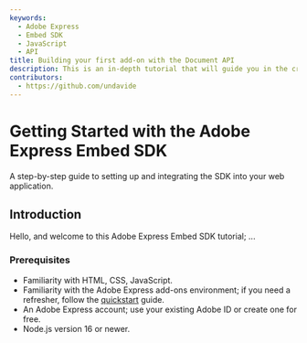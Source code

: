 ```yaml
---
keywords:
  - Adobe Express
  - Embed SDK
  - JavaScript
  - API
title: Building your first add-on with the Document API
description: This is an in-depth tutorial that will guide you in the creation of a Grids add-on for Adobe Express using the Document API
contributors:
  - https://github.com/undavide
---
```


# Getting Started with the Adobe Express Embed SDK

A step-by-step guide to setting up and integrating the SDK into your web application.

## Introduction

Hello, and welcome to this Adobe Express Embed SDK tutorial;
...

### Prerequisites

- Familiarity with HTML, CSS, JavaScript.
- Familiarity with the Adobe Express add-ons environment; if you need a refresher, follow the [quickstart](/guides/getting_started/quickstart.md) guide.
- An Adobe Express account; use your existing Adobe ID or create one for free.
- Node.js version 16 or newer.

<!-- 1.  Getting Started with Adobe Express Embed SDK: A step-by-step guide to setting up and integrating the SDK into your web application.
1.  Building a Custom Image Editor with the Full Editor Module: How to implement and customize the Full Editor in your project.
2.  Implementing Quick Actions in Your Web App: Tutorial on adding and configuring Quick Actions to streamline user workflows.
3.  Customizing the Adobe Express Embed SDK UI: Guide to modifying UI elements to match your brand’s design.
4.  Integrating Adobe Express Embed SDK with React: A practical walkthrough on using the SDK with React applications.
5.  Optimizing Performance with Adobe Express Embed SDK: Tips and tricks for improving the performance of your SDK integration.
6.  Handling Errors and Debugging in Adobe Express Embed SDK: A tutorial on managing common errors and debugging issues within your application.
7.  Secure Your Application with Adobe Express Embed SDK: Best practices for implementing security measures in your SDK integration.
8.  Upgrading Your Project to the Latest SDK Version: Step-by-step process for updating your application to the newest SDK release.
9.  Integrating Third-Party APIs with Adobe Express Embed SDK: How to combine the SDK with other services and APIs for enhanced functionality.
10.  Creating a Multilingual Application with Adobe Express Embed SDK: Implementing localization and supporting multiple languages using the SDK.
11.  Ensuring Accessibility in Adobe Express Embed SDK: How to make your SDK integration accessible to users with disabilities.
12.  Embedding Adobe Express Tools in a CMS: Tutorial on integrating Adobe Express Embed SDK with a content management system like WordPress. -->

